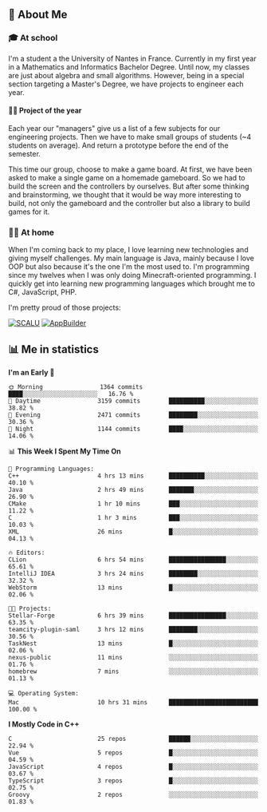 ## 👀 About Me

### 🎓 At school

I'm a student a the University of Nantes in France. Currently in my first year in a Mathematics and Informatics Bachelor Degree. Until now, my classes are just about algebra and small algorithms. However, being in a special section targeting a Master's Degree, we have projects to engineer each year. 

#### 🔧🔬 Project of the year

Each year our "managers" give us a list of a few subjects for our engineering projects. Then we have to make small groups of students (~4 students on average). And return a prototype before the end of the semester.

This time our group, choose to make a game board. At first, we have been asked to make a single game on a homemade gameboard. So we had to build the screen and the controllers by ourselves. 
But after some thinking and brainstorming, we thought that it would be way more interesting to build, not only the gameboard and the controller but also a library to build games for it.

### 👨‍💻 At home

When I'm coming back to my place, I love learning new technologies and giving myself challenges. My main language is Java, mainly because I love OOP but also because it's the one I'm the most used to. I'm programming since my twelves when I was only doing Minecraft-oriented programming.  I quickly get into learning new programming languages which brought me to C#, JavaScript, PHP. 

I'm pretty proud of those projects:

[![SCALU](https://github-readme-stats.vercel.app/api/pin?username=renardfute&repo=SCALU)](https://github.com/renardfute/scalu)
[![AppBuilder](https://github-readme-stats.vercel.app/api/pin?username=pulsedev2&repo=AppBuilder)](https://github.com/pulsedev2/AppBuilder)

## 📊 Me in statistics
<!--START_SECTION:waka-->
**I'm an Early 🐤** 

```text
🌞 Morning                1364 commits        ████░░░░░░░░░░░░░░░░░░░░░   16.76 % 
🌆 Daytime                3159 commits        ██████████░░░░░░░░░░░░░░░   38.82 % 
🌃 Evening                2471 commits        ████████░░░░░░░░░░░░░░░░░   30.36 % 
🌙 Night                  1144 commits        ████░░░░░░░░░░░░░░░░░░░░░   14.06 % 
```


📊 **This Week I Spent My Time On** 

```text
💬 Programming Languages: 
C++                      4 hrs 13 mins       ██████████░░░░░░░░░░░░░░░   40.10 % 
Java                     2 hrs 49 mins       ███████░░░░░░░░░░░░░░░░░░   26.90 % 
CMake                    1 hr 10 mins        ███░░░░░░░░░░░░░░░░░░░░░░   11.22 % 
C                        1 hr 3 mins         ███░░░░░░░░░░░░░░░░░░░░░░   10.03 % 
XML                      26 mins             █░░░░░░░░░░░░░░░░░░░░░░░░   04.13 % 

🔥 Editors: 
CLion                    6 hrs 54 mins       ████████████████░░░░░░░░░   65.61 % 
IntelliJ IDEA            3 hrs 24 mins       ████████░░░░░░░░░░░░░░░░░   32.32 % 
WebStorm                 13 mins             █░░░░░░░░░░░░░░░░░░░░░░░░   02.06 % 

🐱‍💻 Projects: 
Stellar-Forge            6 hrs 39 mins       ████████████████░░░░░░░░░   63.35 % 
teamcity-plugin-saml     3 hrs 12 mins       ████████░░░░░░░░░░░░░░░░░   30.56 % 
TaskNest                 13 mins             █░░░░░░░░░░░░░░░░░░░░░░░░   02.06 % 
nexus-public             11 mins             ░░░░░░░░░░░░░░░░░░░░░░░░░   01.76 % 
homebrew                 7 mins              ░░░░░░░░░░░░░░░░░░░░░░░░░   01.13 % 

💻 Operating System: 
Mac                      10 hrs 31 mins      █████████████████████████   100.00 % 
```

**I Mostly Code in C++** 

```text
C                        25 repos            ██████░░░░░░░░░░░░░░░░░░░   22.94 % 
Vue                      5 repos             █░░░░░░░░░░░░░░░░░░░░░░░░   04.59 % 
JavaScript               4 repos             █░░░░░░░░░░░░░░░░░░░░░░░░   03.67 % 
TypeScript               3 repos             █░░░░░░░░░░░░░░░░░░░░░░░░   02.75 % 
Groovy                   2 repos             ░░░░░░░░░░░░░░░░░░░░░░░░░   01.83 % 
```




<!--END_SECTION:waka-->
